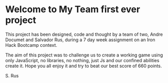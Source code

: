 
# Welcome to My Team first ever project

This project has been designed, code and thought by a team of two, Andre Documet and Salvador Rus, during a 7 day week assignment on an Iron Hack Bootcamp context.

The aim of this project was to challenge us to create a working game using only JavaScript, no libraries, no nothing, just Js and our confined abilities create it.
Hope you all enjoy it and try to beat our best score of 660 points.

S. Rus


